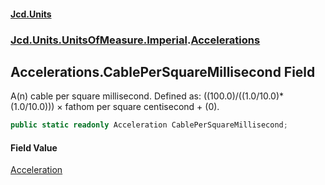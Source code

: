 #### [Jcd.Units](index.md 'index')
### [Jcd.Units.UnitsOfMeasure.Imperial](Jcd.Units.UnitsOfMeasure.Imperial.md 'Jcd.Units.UnitsOfMeasure.Imperial').[Accelerations](Accelerations.md 'Jcd.Units.UnitsOfMeasure.Imperial.Accelerations')

## Accelerations.CablePerSquareMillisecond Field

A(n) cable per square millisecond. Defined as: ((100.0)/((1.0/10.0)*(1.0/10.0))) × fathom per square centisecond + (0).

```csharp
public static readonly Acceleration CablePerSquareMillisecond;
```

#### Field Value
[Acceleration](Acceleration.md 'Jcd.Units.UnitTypes.Acceleration')